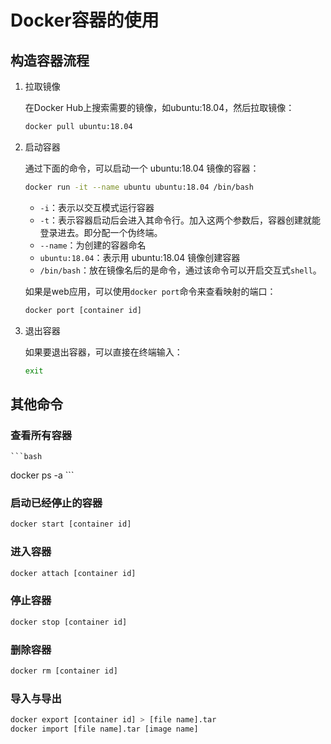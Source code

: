 # Docker容器的使用

## 构造容器流程

1. 拉取镜像

    在Docker Hub上搜索需要的镜像，如ubuntu:18.04，然后拉取镜像：

    ```bash
    docker pull ubuntu:18.04
    ```

2. 启动容器

    通过下面的命令，可以启动一个 ubuntu:18.04 镜像的容器：

    ```bash
    docker run -it --name ubuntu ubuntu:18.04 /bin/bash
    ```

    + `-i`：表示以交互模式运行容器
    + `-t`：表示容器启动后会进入其命令行。加入这两个参数后，容器创建就能登录进去。即分配一个伪终端。
    + `--name`：为创建的容器命名
    + `ubuntu:18.04`：表示用 ubuntu:18.04 镜像创建容器
    + `/bin/bash`：放在镜像名后的是命令，通过该命令可以开启交互式`shell`。

    如果是web应用，可以使用`docker port`命令来查看映射的端口：

    ```bash
    docker port [container id]
    ```

3. 退出容器

    如果要退出容器，可以直接在终端输入：

    ```bash
    exit
    ```

## 其他命令

### 查看所有容器

    ```bash
docker ps -a
    ```

### 启动已经停止的容器

```bash
docker start [container id]
```

### 进入容器

```bash
docker attach [container id]
```

### 停止容器

```bash
docker stop [container id]
```

### 删除容器

```bash
docker rm [container id]
```

### 导入与导出

```bash
docker export [container id] > [file name].tar
docker import [file name].tar [image name]
```
